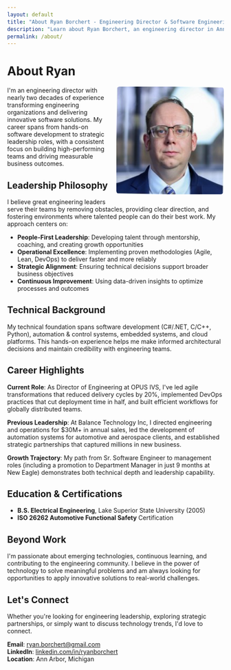 ```yaml
---
layout: default
title: "About Ryan Borchert - Engineering Director & Software Engineering Leader"
description: "Learn about Ryan Borchert, an engineering director in Ann Arbor specializing in agile transformation, DevOps leadership, and building high-performance software teams."
permalink: /about/
---
```


# About Ryan

<img src="/assets/images/headshot.jpg" alt="Ryan Borchert, Engineering Director in Ann Arbor" style="width: 250px; border-radius: 8px; float: right; margin: 0 0 20px 20px;">

I'm an engineering director with nearly two decades of experience transforming engineering organizations and delivering innovative software solutions. My career spans from hands-on software development to strategic leadership roles, with a consistent focus on building high-performing teams and driving measurable business outcomes.

## Leadership Philosophy

I believe great engineering leaders serve their teams by removing obstacles, providing clear direction, and fostering environments where talented people can do their best work. My approach centers on:

- **People-First Leadership**: Developing talent through mentorship, coaching, and creating growth opportunities
- **Operational Excellence**: Implementing proven methodologies (Agile, Lean, DevOps) to deliver faster and more reliably  
- **Strategic Alignment**: Ensuring technical decisions support broader business objectives
- **Continuous Improvement**: Using data-driven insights to optimize processes and outcomes

## Technical Background

My technical foundation spans software development (C#/.NET, C/C++, Python), automation & control systems, embedded systems, and cloud platforms. This hands-on experience helps me make informed architectural decisions and maintain credibility with engineering teams.

## Career Highlights

**Current Role**: As Director of Engineering at OPUS IVS, I've led agile transformations that reduced delivery cycles by 20%, implemented DevOps practices that cut deployment time in half, and built efficient workflows for globally distributed teams.

**Previous Leadership**: At Balance Technology Inc, I directed engineering and operations for $30M+ in annual sales, led the development of automation systems for automotive and aerospace clients, and established strategic partnerships that captured millions in new business.

**Growth Trajectory**: My path from Sr. Software Engineer to management roles (including a promotion to Department Manager in just 9 months at New Eagle) demonstrates both technical depth and leadership capability.

## Education & Certifications

- **B.S. Electrical Engineering**, Lake Superior State University (2005)
- **ISO 26262 Automotive Functional Safety** Certification

## Beyond Work

I'm passionate about emerging technologies, continuous learning, and contributing to the engineering community. I believe in the power of technology to solve meaningful problems and am always looking for opportunities to apply innovative solutions to real-world challenges.

## Let's Connect

Whether you're looking for engineering leadership, exploring strategic partnerships, or simply want to discuss technology trends, I'd love to connect.

**Email**: [ryan.borchert@gmail.com](mailto:ryan.borchert@gmail.com)  
**LinkedIn**: [linkedin.com/in/ryanborchert](https://linkedin.com/in/ryanborchert)  
**Location**: Ann Arbor, Michigan